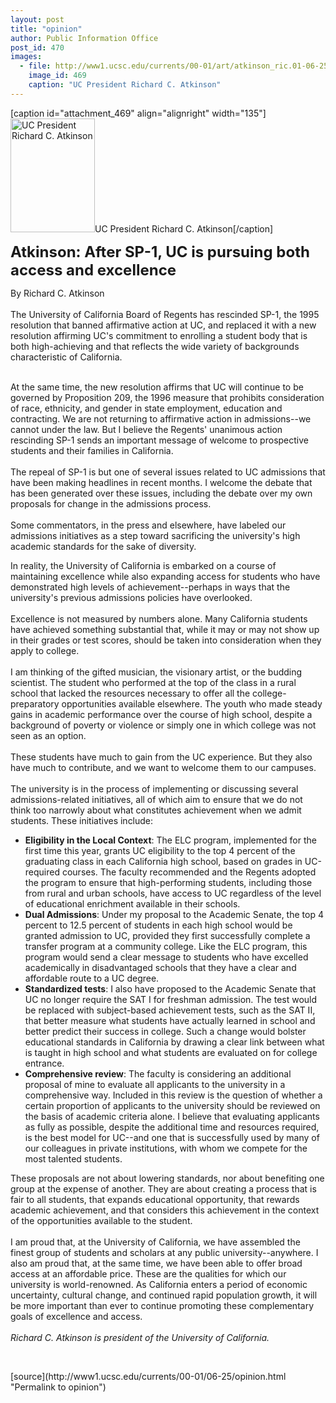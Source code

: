 ```yaml
---
layout: post
title: "opinion"
author: Public Information Office
post_id: 470
images:
  - file: http://www1.ucsc.edu/currents/00-01/art/atkinson_ric.01-06-25.135.jpg
    image_id: 469
    caption: "UC President Richard C. Atkinson"
---
```


[caption id="attachment_469" align="alignright" width="135"]<a href="http://localhost/mysite/wp-content/uploads/2001/06/atkinson_ric.01-06-25.135.jpg"><img class="size-full wp-image-469" src="http://localhost/mysite/wp-content/uploads/2001/06/atkinson_ric.01-06-25.135.jpg" alt="UC President Richard C. Atkinson" width="135" height="182" /></a>UC President Richard C. Atkinson[/caption]
<p>
  <font size="5"><b>Atkinson: After SP-1, UC is pursuing both access and excellence</b></font>
</p>
<p>
  By Richard C. Atkinson<br>
  <br>
  The University of California Board of Regents has rescinded SP-1, the 1995 resolution that banned affirmative action at UC, and replaced it with a new resolution affirming UC's commitment to enrolling a student body that is both high-achieving and that reflects the wide variety of backgrounds characteristic of California.<br>
  <br>
</p>At the same time, the new resolution affirms that UC will continue to be governed by Proposition 209, the 1996 measure that prohibits consideration of race, ethnicity, and gender in state employment, education and contracting. We are not returning to affirmative action in admissions--we cannot under the law. But I believe the Regents' unanimous action rescinding SP-1 sends an important message of welcome to prospective students and their families in California.<br>
<br>
The repeal of SP-1 is but one of several issues related to UC admissions that have been making headlines in recent months. I welcome the debate that has been generated over these issues, including the debate over my own proposals for change in the admissions process.<br>
<br>
Some commentators, in the press and elsewhere, have labeled our admissions initiatives as a step toward sacrificing the university's high academic standards for the sake of diversity.
<p>
  In reality, the University of California is embarked on a course of maintaining excellence while also expanding access for students who have demonstrated high levels of achievement--perhaps in ways that the university's previous admissions policies have overlooked.<br>
  <br>
  Excellence is not measured by numbers alone. Many California students have achieved something substantial that, while it may or may not show up in their grades or test scores, should be taken into consideration when they apply to college.<br>
  <br>
  I am thinking of the gifted musician, the visionary artist, or the budding scientist. The student who performed at the top of the class in a rural school that lacked the resources necessary to offer all the college-preparatory opportunities available elsewhere. The youth who made steady gains in academic performance over the course of high school, despite a background of poverty or violence or simply one in which college was not seen as an option.<br>
  <br>
  These students have much to gain from the UC experience. But they also have much to contribute, and we want to welcome them to our campuses.<br>
  <br>
  The university is in the process of implementing or discussing several admissions-related initiatives, all of which aim to ensure that we do not think too narrowly about what constitutes achievement when we admit students. These initiatives include:
</p>
<ul>
  <li>
    <b>Eligibility in the Local Context</b>: The ELC program, implemented for the first time this year, grants UC eligibility to the top 4 percent of the graduating class in each California high school, based on grades in UC-required courses. The faculty recommended and the Regents adopted the program to ensure that high-performing students, including those from rural and urban schools, have access to UC regardless of the level of educational enrichment available in their schools.
  </li>
  <li>
    <b>Dual Admissions</b>: Under my proposal to the Academic Senate, the top 4 percent to 12.5 percent of students in each high school would be granted admission to UC, provided they first successfully complete a transfer program at a community college. Like the ELC program, this program would send a clear message to students who have excelled academically in disadvantaged schools that they have a clear and affordable route to a UC degree.
  </li>
  <li>
    <b>Standardized tests</b>: I also have proposed to the Academic Senate that UC no longer require the SAT I for freshman admission. The test would be replaced with subject-based achievement tests, such as the SAT II, that better measure what students have actually learned in school and better predict their success in college. Such a change would bolster educational standards in California by drawing a clear link between what is taught in high school and what students are evaluated on for college entrance.
  </li>
  <li>
    <b>Comprehensive review</b>: The faculty is considering an additional proposal of mine to evaluate all applicants to the university in a comprehensive way. Included in this review is the question of whether a certain proportion of applicants to the university should be reviewed on the basis of academic criteria alone. I believe that evaluating applicants as fully as possible, despite the additional time and resources required, is the best model for UC--and one that is successfully used by many of our colleagues in private institutions, with whom we compete for the most talented students.
  </li>
</ul>
<p>
  These proposals are not about lowering standards, nor about benefiting one group at the expense of another. They are about creating a process that is fair to all students, that expands educational opportunity, that rewards academic achievement, and that considers this achievement in the context of the opportunities available to the student.<br>
  <br>
  I am proud that, at the University of California, we have assembled the finest group of students and scholars at any public university--anywhere. I also am proud that, at the same time, we have been able to offer broad access at an affordable price. These are the qualities for which our university is world-renowned. As California enters a period of economic uncertainty, cultural change, and continued rapid population growth, it will be more important than ever to continue promoting these complementary goals of excellence and access.<br>
  <br>
  <i>Richard C. Atkinson is president of the University of California.</i>
</p>
<p>
  <br>

</p>
[source](http://www1.ucsc.edu/currents/00-01/06-25/opinion.html "Permalink to opinion")
